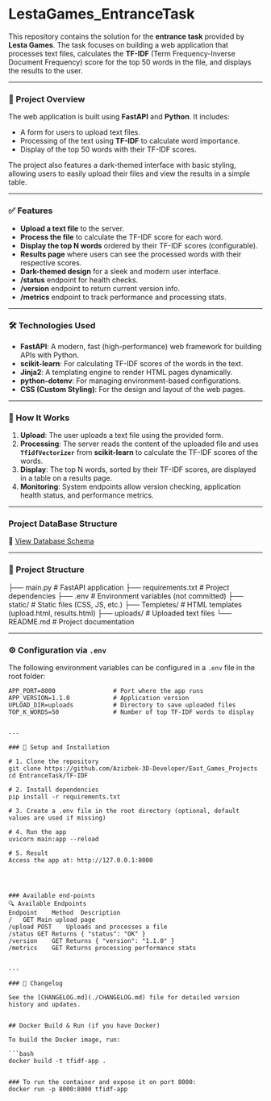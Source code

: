 # LestaGames_EntranceTask

This repository contains the solution for the **entrance task** provided by **Lesta Games**. The task focuses on building a web application that processes text files, calculates the **TF-IDF** (Term Frequency-Inverse Document Frequency) score for the top 50 words in the file, and displays the results to the user.

---

### 📌 Project Overview

The web application is built using **FastAPI** and **Python**. It includes:
- A form for users to upload text files.
- Processing of the text using **TF-IDF** to calculate word importance.
- Display of the top 50 words with their TF-IDF scores.

The project also features a dark-themed interface with basic styling, allowing users to easily upload their files and view the results in a simple table.

---

### ✅ Features
- **Upload a text file** to the server.
- **Process the file** to calculate the TF-IDF score for each word.
- **Display the top N words** ordered by their TF-IDF scores (configurable).
- **Results page** where users can see the processed words with their respective scores.
- **Dark-themed design** for a sleek and modern user interface.
- **/status** endpoint for health checks.
- **/version** endpoint to return current version info.
- **/metrics** endpoint to track performance and processing stats.

---

### 🛠 Technologies Used
- **FastAPI**: A modern, fast (high-performance) web framework for building APIs with Python.
- **scikit-learn**: For calculating TF-IDF scores of the words in the text.
- **Jinja2**: A templating engine to render HTML pages dynamically.
- **python-dotenv**: For managing environment-based configurations.
- **CSS (Custom Styling)**: For the design and layout of the web pages.

---

### 🧠 How It Works
1. **Upload**: The user uploads a text file using the provided form.
2. **Processing**: The server reads the content of the uploaded file and uses **`TfidfVectorizer`** from **scikit-learn** to calculate the TF-IDF scores of the words.
3. **Display**: The top N words, sorted by their TF-IDF scores, are displayed in a table on a results page.
4. **Monitoring**: System endpoints allow version checking, application health status, and performance metrics.

---
### Project DataBase Structure
📘 [View Database Schema](db_schema/DB_STRUCTURE.md)

---
### 📁 Project Structure

├── main.py # FastAPI application
├── requirements.txt # Project dependencies
├── .env # Environment variables (not committed)
├── static/ # Static files (CSS, JS, etc.)
├── Templetes/ # HTML templates (upload.html, results.html)
├── uploads/ # Uploaded text files
└── README.md # Project documentation


---

### ⚙️ Configuration via `.env`

The following environment variables can be configured in a `.env` file in the root folder:

```env
APP_PORT=8000                # Port where the app runs
APP_VERSION=1.1.0            # Application version
UPLOAD_DIR=uploads           # Directory to save uploaded files
TOP_K_WORDS=50               # Number of top TF-IDF words to display


---

### 🚀 Setup and Installation

# 1. Clone the repository
git clone https://github.com/Azizbek-3D-Developer/East_Games_Projects
cd EntranceTask/TF-IDF

# 2. Install dependencies
pip install -r requirements.txt

# 3. Create a .env file in the root directory (optional, default values are used if missing)

# 4. Run the app
uvicorn main:app --reload

# 5. Result
Access the app at: http://127.0.0.1:8000




### Available end-points
🔍 Available Endpoints
Endpoint	Method	Description
/	GET	Main upload page
/upload	POST	Uploads and processes a file
/status	GET	Returns { "status": "OK" }
/version	GET	Returns { "version": "1.1.0" }
/metrics	GET	Returns processing performance stats


---

### 📜 Changelog

See the [CHANGELOG.md](./CHANGELOG.md) file for detailed version history and updates.


## Docker Build & Run (if you have Docker)

To build the Docker image, run:

```bash
docker build -t tfidf-app .


### To run the container and expose it on port 8000:
docker run -p 8000:8000 tfidf-app
